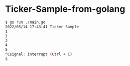 # Ticker-Sample-from-golang


``` bash
$ go run ./main.go
2022/05/14 17:43:41 Ticker Sample
1
2
3
4
5
^Csignal: interrupt (Ctrl + C)
$ 
```